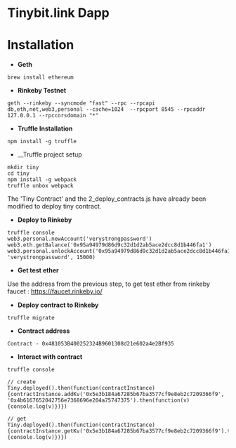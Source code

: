 Tinybit.link Dapp
==========


# Installation

- __Geth__
```
brew install ethereum
```  

- __Rinkeby Testnet__ 
```
geth --rinkeby --syncmode "fast" --rpc --rpcapi db,eth,net,web3,personal --cache=1024  --rpcport 8545 --rpcaddr 127.0.0.1 --rpccorsdomain "*"
```

- __Truffle Installation__
```
npm install -g truffle
```

- __Truffle project setup
```
mkdir tiny
cd tiny
npm install -g webpack
truffle unbox webpack

```

The 'Tiny Contract' and the 2_deploy_contracts.js have already been modified to deploy tiny contract.

- __Deploy to Rinkeby__
```
truffle console
web3.personal.newAccount('verystrongpassword')
web3.eth.getBalance('0x95a94979d86d9c32d1d2ab5ace2dcc8d1b446fa1')
web3.personal.unlockAccount('0x95a94979d86d9c32d1d2ab5ace2dcc8d1b446fa1', 'verystrongpassword', 15000)
```

- __Get test ether__

Use the address from the previous step, to get test ether from rinkeby faucet : https://faucet.rinkeby.io/

- __Deploy contract to Rinkeby__
```
truffle migrate
```

- __Contract address__
```
Contract - 0x481053B400252324B9601308d21e602a4e2Bf935
```

- __Interact with contract__
```
truffle console

// create
Tiny.deployed().then(function(contractInstance) {contractInstance.addKv('0x5e3b184a67285b67ba3577cf9e8eb2c7209366f9', '0x4b6167652042756e7368696e204a75747375').then(function(v) {console.log(v)})})

// get
Tiny.deployed().then(function(contractInstance) {contractInstance.getKv('0x5e3b184a67285b67ba3577cf9e8eb2c7209366f9').then(function(v) {console.log(v)})})
```

